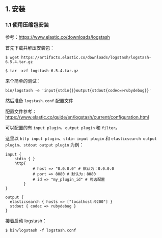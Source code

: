## 1. 安装

### 1.1 使用压缩包安装

参考：https://www.elastic.co/downloads/logstash

首先下载并解压安装包：

```
$ wget https://artifacts.elastic.co/downloads/logstash/logstash-6.5.4.tar.gz

$ tar -xzf logstash-6.5.4.tar.gz
```

来个简单的测试：

```
bin/logstash -e 'input{stdin{}}output{stdout{codec=>rubydebug}}'
```

然后准备 `logstash.conf` 配置文件

配置文件参考：https://www.elastic.co/guide/en/logstash/current/configuration.html

可以配置的有 `input plugin`、`output plugin` 和 `filter`。

这里以 `http input plugin`、`stdin input plugin` 和 `elasticsearch output plugin`、`stdout output plugin` 为例：

```
input {
    stdin { }
    http{
            # host => "0.0.0.0" # 默认为：0.0.0.0
            # port => 8080 # 默认为：8080
            # id => "my_plugin_id" # 可选配置
        }
}

output {
  elasticsearch { hosts => ["localhost:9200"] }
  stdout { codec => rubydebug }
}
```

接着启动 logstash：

```
$ bin/logstash -f logstash.conf
```
